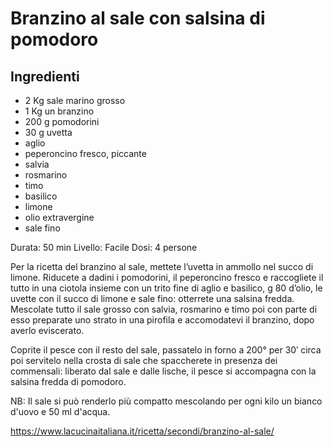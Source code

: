 # Branzino al sale con salsina di pomodoro

## Ingredienti

- 2 Kg sale marino grosso
- 1 Kg un branzino
- 200 g pomodorini 
- 30 g uvetta 
- aglio 
- peperoncino fresco, piccante
- salvia 
- rosmarino 
- timo 
- basilico 
- limone 
- olio extravergine 
- sale fino

Durata:  50 min
Livello: Facile
Dosi: 4 persone

Per la ricetta del branzino al sale, mettete l’uvetta in ammollo nel succo di limone. Riducete a dadini i pomodorini, il peperoncino fresco e raccogliete il tutto in una ciotola insieme con un trito fine di aglio e basilico, g 80 d’olio, le uvette con il succo di limone e sale fino: otterrete una salsina fredda. Mescolate tutto il sale grosso con salvia, rosmarino e timo poi con parte di esso preparate uno strato in una pirofila e accomodatevi il branzino, dopo averlo eviscerato.

Coprite il pesce con il resto del sale, passatelo in forno a 200° per 30′ circa poi servitelo nella crosta di sale che spaccherete in presenza dei commensali: liberato dal sale e dalle lische, il pesce si accompagna con la salsina fredda di pomodoro.

NB: Il sale si può renderlo più compatto mescolando per ogni kilo un bianco d'uovo e 50 ml d'acqua.

https://www.lacucinaitaliana.it/ricetta/secondi/branzino-al-sale/

